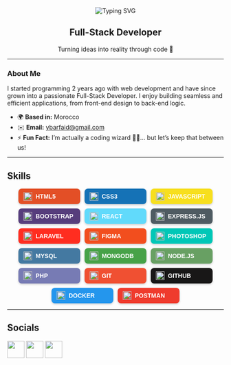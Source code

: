 <div align="center">
  <img src="https://readme-typing-svg.herokuapp.com?font=Fira+Code&size=30&pause=1000&color=61DAFB&center=true&vCenter=true&width=500&lines=Hi+👋+I'm+Yassine+Barfaid" alt="Typing SVG" />
</div>

<div align="center">
  <h2>Full-Stack Developer</h2>
  <p>Turning ideas into reality through code 🚀</p>
</div>

---

### About Me
I started programming 2 years ago with web development and have since grown into a passionate Full-Stack Developer. I enjoy building seamless and efficient applications, from front-end design to back-end logic.

- 🌍 **Based in:** Morocco  
- ✉️ **Email:** [ybarfaid@gmail.com](mailto:ybarfaid@gmail.com)  
- ⚡ **Fun Fact:** I’m actually a coding wizard 🧙‍♂️… but let’s keep that between us!

---

## Skills

<style>
  .skills-container {
    display: flex;
    flex-wrap: wrap;
    gap: 10px;
    justify-content: center;
  }
  .skill-badge {
    display: flex;
    align-items: center;
    padding: 8px 12px;
    border-radius: 8px;
    box-shadow: 0 2px 5px rgba(0, 0, 0, 0.2);
    color: white;
    font-family: Arial, sans-serif;
    font-size: 14px;
    font-weight: bold;
    min-width: 120px;
  }
  .skill-badge img {
    width: 20px;
    height: 20px;
    margin-right: 8px;
  }
</style>

<div class="skills-container">
  <div class="skill-badge" style="background-color: #E34F26;">
    <img src="https://cdn.jsdelivr.net/npm/devicon@2.15.1/icons/html5/html5-original.svg" alt="HTML5">
    <span>HTML5</span>
  </div>
  <div class="skill-badge" style="background-color: #1572B6;">
    <img src="https://cdn.jsdelivr.net/npm/devicon@2.15.1/icons/css3/css3-original.svg" alt="CSS3">
    <span>CSS3</span>
  </div>
  <div class="skill-badge" style="background-color: #F7DF1E;">
    <img src="https://cdn.jsdelivr.net/npm/devicon@2.15.1/icons/javascript/javascript-original.svg" alt="JavaScript">
    <span>JAVASCRIPT</span>
  </div>
  <div class="skill-badge" style="background-color: #563D7C;">
    <img src="https://cdn.jsdelivr.net/npm/devicon@2.15.1/icons/bootstrap/bootstrap-original.svg" alt="Bootstrap">
    <span>BOOTSTRAP</span>
  </div>
  <div class="skill-badge" style="background-color: #61DAFB;">
    <img src="https://cdn.jsdelivr.net/npm/devicon@2.15.1/icons/react/react-original.svg" alt="React">
    <span>REACT</span>
  </div>
  <div class="skill-badge" style="background-color: #4F5B62;">
    <img src="https://cdn.jsdelivr.net/npm/devicon@2.15.1/icons/express/express-original.svg" alt="Express.js">
    <span>EXPRESS.JS</span>
  </div>
  <div class="skill-badge" style="background-color: #FF2D20;">
    <img src="https://cdn.jsdelivr.net/npm/devicon@2.15.1/icons/laravel/laravel-plain.svg" alt="Laravel">
    <span>LARAVEL</span>
  </div>
  <div class="skill-badge" style="background-color: #F24E1E;">
    <img src="https://cdn.jsdelivr.net/npm/devicon@2.15.1/icons/figma/figma-original.svg" alt="Figma">
    <span>FIGMA</span>
  </div>
  <div class="skill-badge" style="background-color: #00C7B7;">
    <img src="https://cdn.jsdelivr.net/npm/devicon@2.15.1/icons/photoshop/photoshop-plain.svg" alt="Photoshop">
    <span>PHOTOSHOP</span>
  </div>
  <div class="skill-badge" style="background-color: #4479A1;">
    <img src="https://cdn.jsdelivr.net/npm/devicon@2.15.1/icons/mysql/mysql-original.svg" alt="MySQL">
    <span>MYSQL</span>
  </div>
  <div class="skill-badge" style="background-color: #47A248;">
    <img src="https://cdn.jsdelivr.net/npm/devicon@2.15.1/icons/mongodb/mongodb-original.svg" alt="MongoDB">
    <span>MONGODB</span>
  </div>
  <div class="skill-badge" style="background-color: #68A063;">
    <img src="https://cdn.jsdelivr.net/npm/devicon@2.15.1/icons/nodejs/nodejs-original.svg" alt="Node.js">
    <span>NODE.JS</span>
  </div>
  <div class="skill-badge" style="background-color: #777BB4;">
    <img src="https://cdn.jsdelivr.net/npm/devicon@2.15.1/icons/php/php-original.svg" alt="PHP">
    <span>PHP</span>
  </div>
  <div class="skill-badge" style="background-color: #F05032;">
    <img src="https://cdn.jsdelivr.net/npm/devicon@2.15.1/icons/git/git-original.svg" alt="Git">
    <span>GIT</span>
  </div>
  <div class="skill-badge" style="background-color: #181717;">
    <img src="https://cdn.jsdelivr.net/npm/devicon@2.15.1/icons/github/github-original.svg" alt="GitHub">
    <span>GITHUB</span>
  </div>
  <div class="skill-badge" style="background-color: #2496ED;">
    <img src="https://cdn.jsdelivr.net/npm/devicon@2.15.1/icons/docker/docker-original.svg" alt="Docker">
    <span>DOCKER</span>
  </div>
  <div class="skill-badge" style="background-color: #EF3B2D;">
    <img src="https://cdn.jsdelivr.net/npm/devicon@2.15.1/icons/postman/postman-original.svg" alt="Postman">
    <span>POSTMAN</span>
  </div>
</div>

---

## Socials

[<img src="https://cdn.jsdelivr.net/npm/devicon@2.15.1/icons/twitter/twitter-original.svg" width="40" height="40"/>](https://x.com/BarfaidYassin) [<img src="https://cdn.simpleicons.org/instagram" width="40" height="40"/>](https://www.instagram.com/barfaid.dev/) [<img src="https://cdn.jsdelivr.net/npm/devicon@2.15.1/icons/linkedin/linkedin-original.svg" width="40" height="40"/>](https://www.linkedin.com/in/yassine-barfaid-5703b8256/)
